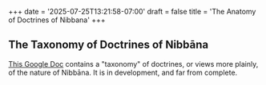 +++
date = '2025-07-25T13:21:58-07:00'
draft = false
title = 'The Anatomy of Doctrines of Nibbana'
+++

## The Taxonomy of Doctrines of Nibbāna

<a href="https://docs.google.com/document/d/1eqdNIyWmNIDkq7zdhyz6t8Fjz05NHxWRbETeIOyI5zs/edit?usp=sharing" target="_blank">This Google Doc</a> contains a "taxonomy" of doctrines, or views more plainly, of the nature of Nibbāna. It is in development, and far from complete.